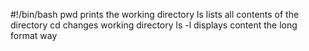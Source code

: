 #!/bin/bash
pwd prints the working directory
ls lists all contents of the directory
cd changes working directory
ls -l displays content the long format way
